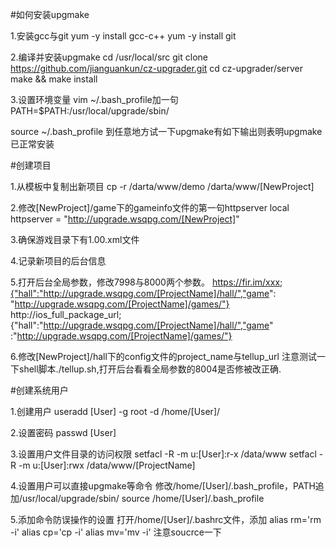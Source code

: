 #如何安装upgmake

1.安装gcc与git
yum -y install gcc-c++
yum -y install git

2.编译并安装upgmake
cd /usr/local/src
git clone https://github.com/jianguankun/cz-upgrader.git
cd cz-upgrader/server
make && make install

3.设置环境变量
vim ~/.bash_profile加一句
PATH=$PATH:/usr/local/upgrade/sbin/

source ~/.bash_profile
到任意地方试一下upgmake有如下输出则表明upgmake已正常安装

#创建项目

1.从模板中复制出新项目
cp -r  /darta/www/demo /darta/www/[NewProject]

2.修改[NewProject]/game下的gameinfo文件的第一句httpserver
local httpserver = "http://upgrade.wsqpg.com/[NewProject]"

3.确保游戏目录下有1.00.xml文件

4.记录新项目的后台信息

5.打开后台全局参数，修改7998与8000两个参数。
https://fir.im/xxx;{"hall":"http://upgrade.wsqpg.com/[ProjectName]/hall/","game": "http://upgrade.wsqpg.com/[ProjectName]/games/"}
http://ios_full_package_url;{"hall":"http://upgrade.wsqpg.com/[ProjectName]/hall/","game" :"http://upgrade.wsqpg.com/[ProjectName]/games/"}  

6.修改[NewProject]/hall下的config文件的project_name与tellup_url
   注意测试一下shell脚本./tellup.sh,打开后台看看全局参数的8004是否修被改正确.


#创建系统用户

1.创建用户
useradd [User] -g root -d /home/[User]/

2.设置密码
passwd [User]

3.设置用户文件目录的访问权限
setfacl -R -m u:[User]:r-x /data/www
setfacl -R -m u:[User]:rwx /data/www/[ProjectName]

4.设置用户可以直接upgmake等命令
修改/home/[User]/.bash_profile，PATH追加/usr/local/upgrade/sbin/
source /home/[User]/.bash_profile

5.添加命令防误操作的设置
打开/home/[User]/.bashrc文件，添加
alias rm='rm -i'
alias cp='cp -i'
alias mv='mv -i'
注意soucrce一下

